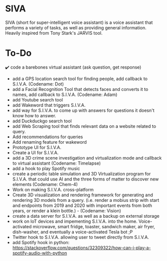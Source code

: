 # SIVA
SIVA (short for super-intelligent voice assistant) is a voice assistant that performs a variety of tasks, as well as providing general information. Heavily inspired from Tony Stark's JARVIS tool.

# To-Do
✔️ code a barebones virtual assistant (ask question, get response)
- add a GPS location search tool for finding people, add callback to S.I.V.A. (Codename: Dot)
- add a Facial Recognition Tool that detects faces and converts it to names, add callback to S.I.V.A. (Codename: Adam)
- add Youtube search tool
- add Wakeword that triggers S.I.V.A.
- add way for S.I.V.A. to come up with answers for questions it doesn't know how to answer.
- add Duckduckgo search tool
- add Web Scraping tool that finds relevant data on a website related to query.
- Add recommendations for queries
- Add renaming feature for wakeword
- Prototype UI for S.I.V.A.
- Create a UI for S.I.V.A.
- add a 3D crime scene investigation and virtualization mode and callback to virtual assistant (Codename: Timelapse) 
- add a hook to play Spotify music
- create a periodic table simulation and 3D Virtualization program for S.I.V.A. that could use AI and the three forms of matter to discover new elements (Codename: Chem-4)
- Work on making S.I.V.A. cross-platform
- Create 3D visualization and rendering framework for generating and rendering 3D models from a query. (i.e. render a mobius strip with start and endpoints from 2019 and 2020 with important events from both years, or render a klein bottle.) - (Codename: Vision)
- create a data server for S.I.V.A. as well as a backup on external storage
- work on IoT devices and impementing S.I.V.A. into the home. Voice-activated microwave, smart fridge, toaster, sandwich maker, air fryer, dish-washer, and eventually a voice-activated Tesla bot ;P
- Twitter hook to S.I.V.A. allowing user to tweet directly from S.I.V.A. 
- add Spotify hook in python: https://stackoverflow.com/questions/32309322/how-can-i-play-a-spotify-audio-with-python
